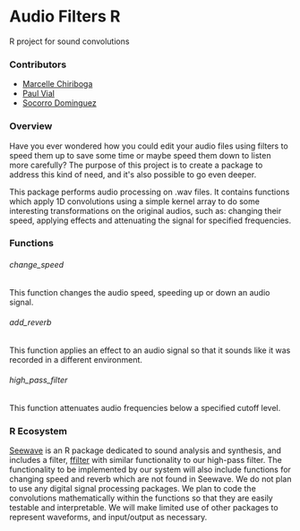 # Audio Filters R

R project for sound convolutions

### Contributors

- [Marcelle Chiriboga](https://github.com/mchiriboga)
- [Paul Vial](https://github.com/Pall-v)
- [Socorro Dominguez](https://github.com/sedv8808)

### Overview

Have you ever wondered how you could edit your audio files using filters to speed them up to save some time or maybe speed them down to listen more carefully? The purpose of this project is to create a package to address this kind of need, and it's also possible to go even deeper.

This package performs audio processing on .wav files. It contains functions which apply 1D convolutions using a simple kernel array to do some interesting transformations on the original audios, such as: changing their speed, applying effects and attenuating the signal for specified frequencies.

### Functions

###### change_speed
This function changes the audio speed, speeding up or down an audio signal.

###### add_reverb
This function applies an effect to an audio signal so that it sounds like it was recorded in a different environment.

###### high_pass_filter
This function attenuates audio frequencies below a specified cutoff level.

### R Ecosystem

[Seewave](http://rug.mnhn.fr/seewave/) is an R package dedicated to sound analysis and synthesis, and includes a filter, [ffilter](http://rug.mnhn.fr/seewave/HTML/MAN/ffilter.html) with similar functionality to our high-pass filter. The functionality to be implemented by our system will also include functions for changing speed and reverb which are not found in Seewave. We do not plan to use any digital signal processing packages. We plan to code the convolutions mathematically within the functions so that they are easily testable and interpretable. We will make limited use of other packages to represent waveforms, and input/output as necessary.
